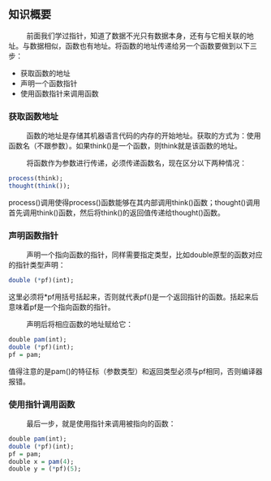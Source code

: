 ## 知识概要

&nbsp;&nbsp;&nbsp;&nbsp;&nbsp;&nbsp;&nbsp;&nbsp;
前面我们学过指针，知道了数据不光只有数据本身，还有与它相关联的地址。与数据相似，函数也有地址。将函数的地址传递给另一个函数要做到以下三步：

* 获取函数的地址
* 声明一个函数指针
* 使用函数指针来调用函数

### 获取函数地址

&nbsp;&nbsp;&nbsp;&nbsp;&nbsp;&nbsp;&nbsp;&nbsp;
函数的地址是存储其机器语言代码的内存的开始地址。获取的方式为：使用函数名（不跟参数）。如果think()是一个函数，则think就是该函数的地址。

&nbsp;&nbsp;&nbsp;&nbsp;&nbsp;&nbsp;&nbsp;&nbsp;
将函数作为参数进行传递，必须传递函数名，现在区分以下两种情况：

```r
process(think);
thought(think());
```

process()调用使得process()函数能够在其内部调用think()函数；thought()调用首先调用think()函数，然后将think()的返回值传递给thought()函数。

### 声明函数指针

&nbsp;&nbsp;&nbsp;&nbsp;&nbsp;&nbsp;&nbsp;&nbsp;
声明一个指向函数的指针，同样需要指定类型，比如double原型的函数对应的指针类型声明：

```r
double (*pf)(int);
```

这里必须将\*pf用括号括起来，否则就代表pf()是一个返回指针的函数。括起来后意味着pf是一个指向函数的指针。

&nbsp;&nbsp;&nbsp;&nbsp;&nbsp;&nbsp;&nbsp;&nbsp;
声明后将相应函数的地址赋给它：

```r
double pam(int);
double (*pf)(int);
pf = pam;
```

值得注意的是pam()的特征标（参数类型）和返回类型必须与pf相同，否则编译器报错。

### 使用指针调用函数

&nbsp;&nbsp;&nbsp;&nbsp;&nbsp;&nbsp;&nbsp;&nbsp;
最后一步，就是使用指针来调用被指向的函数：

```r
double pam(int);
double (*pf)(int);
pf = pam;
double x = pam(4);
double y = (*pf)(5);
```





